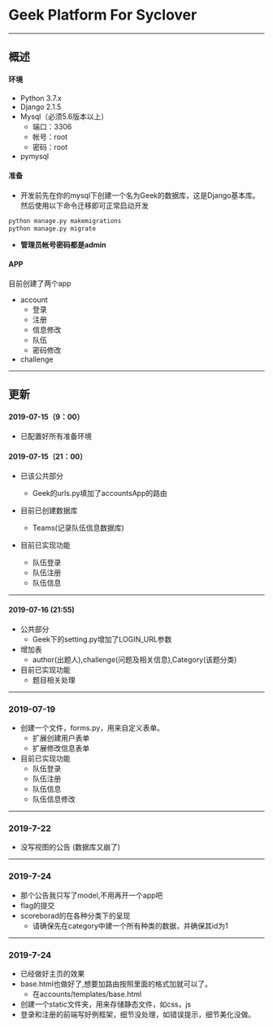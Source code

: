 # Geek Platform For Syclover

---
## 概述
#### 环境
- Python 3.7.x
- Django 2.1.5
- Mysql（必须5.6版本以上）
    - 端口：3306
    - 帐号：root
    - 密码：root
- pymysql
#### 准备
- 开发前先在你的mysql下创建一个名为Geek的数据库，这是Django基本库。然后使用以下命令迁移即可正常启动开发
```python
python manage.py makemigrations
python manage.py migrate
```
- **管理员帐号密码都是admin**
#### APP
目前创建了两个app
- account
    - 登录
    - 注册
    - 信息修改
    - 队伍
    - 密码修改
- challenge

---

## 更新
#### 2019-07-15（9：00）

- 已配置好所有准备环境

#### 2019-07-15（21：00）

- 已该公共部分
    - Geek的urls.py填加了accountsApp的路由

- 目前已创建数据库
    - Teams(记录队伍信息数据库)
- 目前已实现功能
    - 队伍登录
    - 队伍注册
    - 队伍信息
---


#### 2019-07-16 (21:55)

- 公共部分
    - Geek下的setting.py增加了LOGIN_URL参数
- 增加表
    - author(出题人),challenge(问题及相关信息),Category(该题分类)
- 目前已实现功能
    - 题目相关处理
    
---
### 2019-07-19
- 创建一个文件，forms.py，用来自定义表单。
    - 扩展创建用户表单
    - 扩展修改信息表单
- 目前已实现功能
    - 队伍登录
    - 队伍注册
    - 队伍信息
    - 队伍信息修改
---

### 2019-7-22
- 没写视图的公告     (数据库又崩了)


---

### 2019-7-24
- 那个公告我只写了model,不用再开一个app吧
- flag的提交
- scoreborad的在各种分类下的呈现
    - 请确保先在category中建一个所有种类的数据，并确保其id为1
---

### 2019-7-24
- 已经做好主页的效果
- base.html也做好了,想要加路由按照里面的格式加就可以了。
    - 在accounts/templates/base.html
- 创建一个static文件夹，用来存储静态文件，如css，js
- 登录和注册的前端写好例框架，细节没处理，如错误提示，细节美化没做。